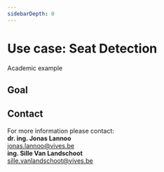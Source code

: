 ```yaml
---
sidebarDepth: 0
---
```


# Use case: Seat Detection
Academic example

## Goal

## Contact

For more information please contact: <br/>
**dr. ing. Jonas Lannoo** <br/>
<jonas.lannoo@vives.be> <br/>
**ing. Sille Van Landschoot** <br/>
<sille.vanlandschoot@vives.be>

